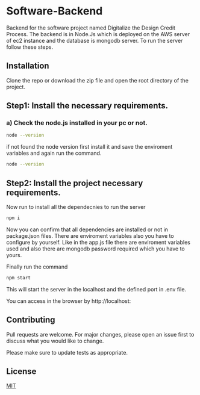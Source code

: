# Software-Backend

Backend for the software project named Digitalize the Design Credit Process.
The backend is in Node.Js which is deployed on the AWS server of ec2 instance and the database is mongodb server. To run the server follow these steps.

## Installation
Clone the repo or download the zip file and open the root directory of the project.
## Step1: Install the necessary requirements.
### a) Check the node.js installed in your pc or not.

```bash
node --version
```

if not found the node version first install it and save the enviroment variables and again run the command.

```bash
node --version
```

## Step2: Install the project necessary requirements.
Now run to install all the dependecnies to run the server

```bash
npm i
```
Now you can confirm that all dependencies are installed or not in package.json files.
There are enviroment variables also you have to configure by yourself. Like in the app.js file there are enviroment variables used and also there are mongodb password required which you have to yours.

Finally run the command 
```bash
npm start 
```

This will start the server in the localhost  and the defined port in .env file.

You can access in the browser by http://localhost:<port>

## Contributing

Pull requests are welcome. For major changes, please open an issue first
to discuss what you would like to change.

Please make sure to update tests as appropriate.

## License

[MIT](https://choosealicense.com/linses/mit/)
